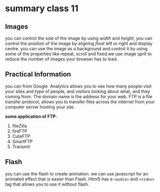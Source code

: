 # summary class 11

## Images
you can control the size of the image by using *width* and *height*, you can control the position of the image by aligning *float* left or right and display centre. you can use the image as a background and control it by using some of the properties like repeat, scroll and fixed.we use image sprit to reduce the number of images your browser has to load.

## Practical Information
you can from Google  Analytics allows you to see how many people visit your sites and type of people, and visitors looking about what, and they coming from. The domain name is the address for your web. FTP is a file transfer protocol, allows you to transfer files across the internet from your computer server hosting your site. 

**some application of FTP**:
1. fileZilla
2. fireFTP
3. CuteFTP
4. SmartFTP
5. Transmit

## Flash
you can use the flash to create animation. we can use javascript for an animated effect that is easier than Flash. Html5 has a `<audio>` and `<video>` tag that allows you to use it without flash.
